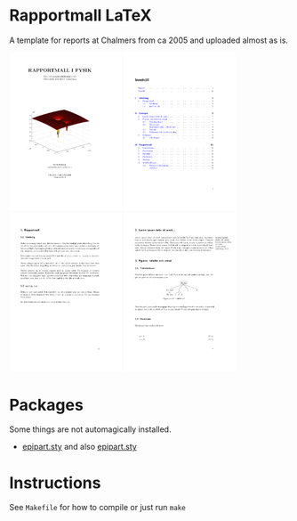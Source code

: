 # Rapportmall LaTeX

A template for reports at Chalmers from ca 2005 and uploaded almost as is.

<img src="images/rapportmall-0.png" width="40%"/>
<img src="images/rapportmall-4.png" width="40%"/>
<img src="images/rapportmall-12.png" width="40%"/>
<img src="images/rapportmall-16.png" width="40%"/>

# Packages
Some things are not automagically installed.

* [epipart.sty](http://tex.stackexchange.com/questions/226301/how-to-place-an-attributed-epigraph-on-a-part-page) and also [epipart.sty](https://svn.kwarc.info/repos/arXMLiv/trunk/sty/epipart.sty)

# Instructions

See `Makefile` for how to compile or just run `make`